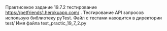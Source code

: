 Практисекое задание 19.7.2 теcтирование https://petfriends1.herokuapp.com/ .
Тестирование API запросов использую библиотеку pyTest.
Файл с тестами находится в директории test/
Имя файла test_practic_19_7_2.py
